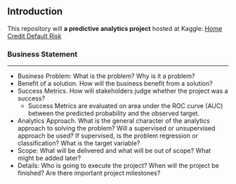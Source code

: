 ## Introduction

This repository will **a predictive analytics project** hosted at Kaggle:
[Home Credit Default Risk](https://www.kaggle.com/competitions/home-credit-default-risk/overview)

### Business Statement
------
* Business Problem: What is the problem?  Why is it a problem?
* Benefit of a solution. How will the business benefit from a solution?
* Success Metrics. How will stakeholders judge whether the project was a success?
    - Success Metrics are evaluated on area under the ROC curve (AUC) between the predicted probability and the observed target.
* Analytics Approach. What is the general character of the analytics approach to solving the problem? Will a supervised or unsupervised approach be used?  If supervised, is the problem regression or classification?  What is the target variable?
* Scope: What will be delivered and what will be out of scope? What might be added later?
* Details: Who is going to execute the project? When will the project be finished? Are there important project milestones?